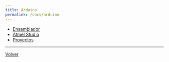 ```yaml
---
title: Arduino
permalink: /docs/arduino
---
```


- [Ensamblador](ensamblador)
- [Atmel Studio](atmel-studio)
- [Proyectos](proyectos)

------

[Volver](..)
